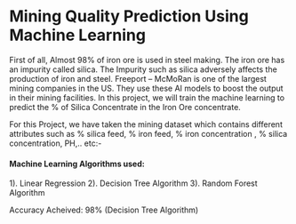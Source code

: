 
# Mining Quality Prediction Using Machine Learning

First of all, Almost 98% of iron ore is used in steel making. The iron ore has an impurity called silica. The Impurity such as silica adversely affects the production of iron and steel. Freeport – McMoRan is one of the largest mining companies in the US. They use these AI models to boost the output in their mining facilities. In this project, we will train the machine learning to predict the % of Silica Concentrate in the Iron Ore concentrate.

For this Project, we have taken the mining dataset which contains different attributes such as % silica feed, % iron feed, % iron concentration , % silica concentration, PH,.. etc:- 

#### Machine Learning Algorithms used:

1). Linear Regression
2). Decision Tree Algorithm
3). Random Forest Algorithm

Accuracy Acheived: 98% (Decision Tree Algorithm)
